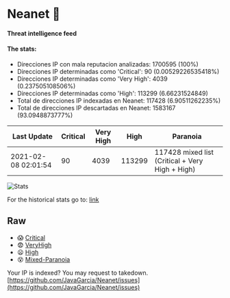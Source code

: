 # Neanet :hocho:
#### Threat intelligence feed
#### The stats:

- Direcciones IP con mala reputacion analizadas: 1700595 (100%)
- Direcciones IP determinadas como 'Critical':  90 (0.00529226535418%)
- Direcciones IP determinadas como 'Very High':  4039 (0.237505108506%)
- Direcciones IP determinadas como 'High':  113299 (6.66231524849)
- Total de direcciones IP indexadas en Neanet:  117428 (6.90511262235%)
- Total de direcciones IP descartadas en Neanet:  1583167 (93.0948873777%)

| Last Update | Critical | Very High | High | Paranoia |
| --- | --- | --- | --- | --- |
| 2021-02-08 02:01:54 | 90 | 4039 | 113299 | 117428 mixed list (Critical + Very High + High)|

![Stats](https://docs.google.com/spreadsheets/d/e/2PACX-1vSnaNMIXVabIpDJjufMlzH7poXnshF3mgd8Is1g9ytUEzVsP5my4Trn8f-xkoLLQ38xpL3HtmUexLo6/pubchart?oid=501124687&format=image)

For the historical stats go to: [link](/stats.csv)
## Raw
- :scream: [Critical](https://raw.githubusercontent.com/JavaGarcia/Neanet/master/blacklists/neanet_critical.txt)
- :fearful: [VeryHigh](https://raw.githubusercontent.com/JavaGarcia/Neanet/master/blacklists/neanet_veryHigh.txtt)
- :frowning: [High](https://raw.githubusercontent.com/JavaGarcia/Neanet/master/blacklists/neanet_high.txt)
- :dizzy_face: [Mixed-Paranoia](https://raw.githubusercontent.com/JavaGarcia/Neanet/master/blacklists/neanet_all.txt)


Your IP is indexed? You may request to takedown. [https://github.com/JavaGarcia/Neanet/issues](https://github.com/JavaGarcia/Neanet/issues)








































































































































































































































































































































































































































































































































































































































































































































































































































































































































































































































































































































































































































































































































































































































































































































































































































































































































































































































































































































































































































































































































































































































































































































































































































































































































































































































































































































































































































































































































































































































































































































































































































































































































































































































































































































































































































































































































































































































































































































































































































































































































































































